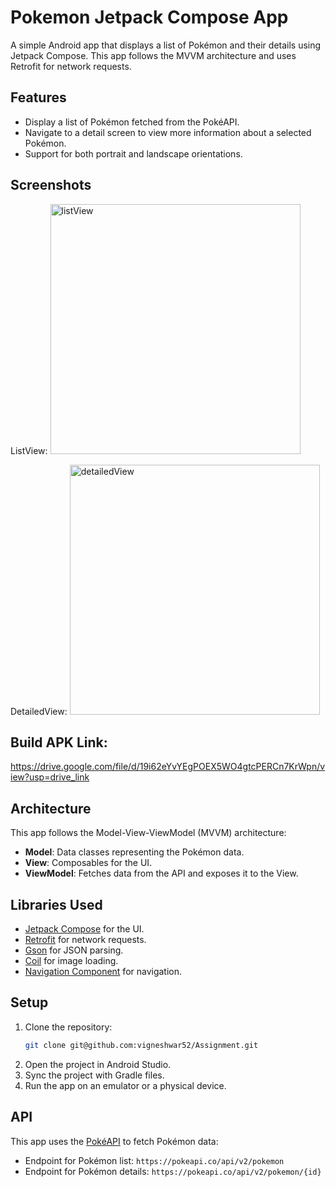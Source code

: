 #  Pokemon Jetpack Compose App

A simple Android app that displays a list of Pokémon and their details using Jetpack Compose. This app follows the MVVM architecture and uses Retrofit for network requests.

## Features

- Display a list of Pokémon fetched from the PokéAPI.
- Navigate to a detail screen to view more information about a selected Pokémon.
- Support for both portrait and landscape orientations.

## Screenshots
ListView:
<img src="https://github.com/user-attachments/assets/25346877-e4a3-4df9-8b78-684395ab018b" alt="listView" width="400"/>

DetailedView:
<img src="https://github.com/user-attachments/assets/59e65dfe-7a3a-4dfd-850e-d1246e4e5e87" alt="detailedView" width="400"/>


## Build APK Link:
https://drive.google.com/file/d/19i62eYvYEgPOEX5WO4gtcPERCn7KrWpn/view?usp=drive_link

## Architecture

This app follows the Model-View-ViewModel (MVVM) architecture:

- **Model**: Data classes representing the Pokémon data.
- **View**: Composables for the UI.
- **ViewModel**: Fetches data from the API and exposes it to the View.

## Libraries Used

- [Jetpack Compose](https://developer.android.com/jetpack/compose) for the UI.
- [Retrofit](https://square.github.io/retrofit/) for network requests.
- [Gson](https://github.com/google/gson) for JSON parsing.
- [Coil](https://coil-kt.github.io/coil/) for image loading.
- [Navigation Component](https://developer.android.com/jetpack/compose/navigation) for navigation.

## Setup

1. Clone the repository:
    ```sh
    git clone git@github.com:vigneshwar52/Assignment.git
    ```
2. Open the project in Android Studio.
3. Sync the project with Gradle files.
4. Run the app on an emulator or a physical device.

## API

This app uses the [PokéAPI](https://pokeapi.co/) to fetch Pokémon data:

- Endpoint for Pokémon list: `https://pokeapi.co/api/v2/pokemon`
- Endpoint for Pokémon details: `https://pokeapi.co/api/v2/pokemon/{id}`

